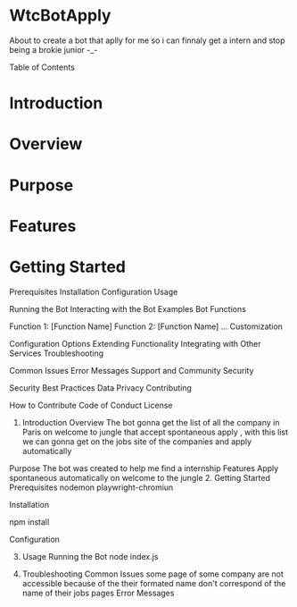 
# WtcBotApply
About to create a bot that aplly for me  so i can finnaly get a intern and stop being a brokie junior -_- 

Table of Contents
# Introduction

# Overview
# Purpose
# Features
# Getting Started

Prerequisites
Installation
Configuration
Usage

Running the Bot
Interacting with the Bot
Examples
Bot Functions

Function 1: [Function Name]
Function 2: [Function Name]
...
Customization

Configuration Options
Extending Functionality
Integrating with Other Services
Troubleshooting

Common Issues
Error Messages
Support and Community
Security

Security Best Practices
Data Privacy
Contributing

How to Contribute
Code of Conduct
License
1. Introduction
Overview
The bot gonna get the list of all the company in Paris on welcome to jungle that accept spontaneous apply , with this list we can gonna get on the jobs site of the companies and apply automatically 

Purpose
The bot was created to help me find a internship 
Features
Apply spontaneous automatically on welcome to the jungle 
2. Getting Started
Prerequisites
nodemon 
playwright-chromiun

Installation

npm install 

Configuration

3. Usage
Running the Bot
node index.js







6. Troubleshooting
Common Issues
some page of some company are not accessible because of the their formated name don't correspond of the name of their jobs pages 
Error Messages


